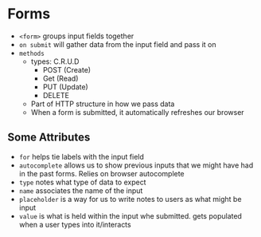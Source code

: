 # Forms
- `<form>` groups input fields together 
- `on submit` will gather data from the input field and pass it on
- `methods` 
    - types: C.R.U.D
        - POST (Create)
        - Get (Read)
        - PUT (Update)
        - DELETE
    - Part of HTTP structure in how we pass data
    - When a form is submitted, it automatically refreshes our browser


## Some Attributes
- `for` helps tie labels with the input field
- `autocomplete` allows us to show previous inputs that we might have had in the past forms. Relies on browser autocomplete
- `type` notes what type of data to expect
- `name` associates the name of the input
- `placeholder` is a way for us to write notes to users as what might be input
- `value` is what is held within the input whe submitted. gets populated when a user types into it/interacts